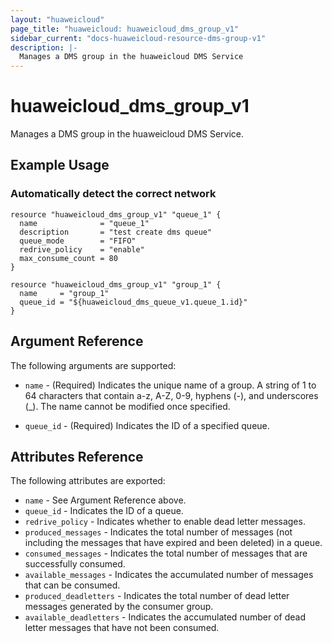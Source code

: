 ```yaml
---
layout: "huaweicloud"
page_title: "huaweicloud: huaweicloud_dms_group_v1"
sidebar_current: "docs-huaweicloud-resource-dms-group-v1"
description: |-
  Manages a DMS group in the huaweicloud DMS Service
---
```


# huaweicloud\_dms\_group_v1

Manages a DMS group in the huaweicloud DMS Service.

## Example Usage

### Automatically detect the correct network

```hcl
resource "huaweicloud_dms_group_v1" "queue_1" {
  name              = "queue_1"
  description       = "test create dms queue"
  queue_mode        = "FIFO"
  redrive_policy    = "enable"
  max_consume_count = 80
}

resource "huaweicloud_dms_group_v1" "group_1" {
  name     = "group_1"
  queue_id = "${huaweicloud_dms_queue_v1.queue_1.id}"
}
```

## Argument Reference

The following arguments are supported:

* `name` - (Required) Indicates the unique name of a group. A string of 1 to 64
    characters that contain a-z, A-Z, 0-9, hyphens (-), and underscores (_).
    The name cannot be modified once specified.

* `queue_id` - (Required) Indicates the ID of a specified queue.


## Attributes Reference

The following attributes are exported:


* `name` - See Argument Reference above.
* `queue_id` - Indicates the ID of a queue.
* `redrive_policy` - Indicates whether to enable dead letter messages.
* `produced_messages` - Indicates the total number of messages (not including the messages that have expired and been deleted) in a queue.
* `consumed_messages` - Indicates the total number of messages that are successfully consumed.
* `available_messages` - Indicates the accumulated number of messages that can be consumed.
* `produced_deadletters` - Indicates the total number of dead letter messages generated by the consumer group.
* `available_deadletters` - Indicates the accumulated number of dead letter messages that have not been consumed.
